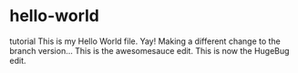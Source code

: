 # hello-world
tutorial
This is my Hello World file. Yay!
Making a different change to the branch version...
This is the awesomesauce edit.
This is now the HugeBug edit.
